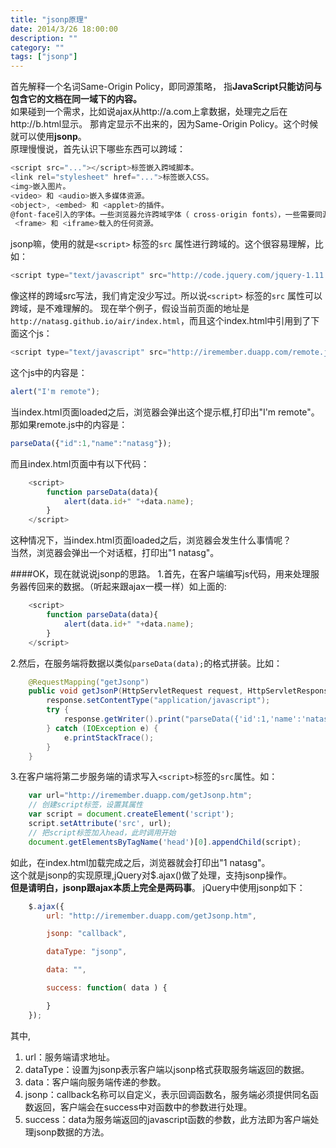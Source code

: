 ```yaml
---
title: "jsonp原理"
date: 2014/3/26 18:00:00
description: ""
category: ""
tags: ["jsonp"]
---
```

首先解释一个名词Same-Origin Policy，即同源策略，
指**JavaScript只能访问与包含它的文档在同一域下的内容。**  
如果碰到一个需求，比如说ajax从http://a.com上拿数据，处理完之后在http://b.html显示。
那肯定显示不出来的，因为Same-Origin Policy。这个时候就可以使用**jsonp**。  
原理慢慢说，首先认识下哪些东西可以跨域：

```javascript
<script src="..."></script>标签嵌入跨域脚本。
<link rel="stylesheet" href="...">标签嵌入CSS。
<img>嵌入图片。
<video> 和 <audio>嵌入多媒体资源。
<object>, <embed> 和 <applet>的插件。
@font-face引入的字体。一些浏览器允许跨域字体（ cross-origin fonts），一些需要同源字体（same-origin fonts）。
 <frame> 和 <iframe>载入的任何资源。
```

jsonp嘛，使用的就是`<script>` 标签的`src` 属性进行跨域的。这个很容易理解，比如：

```javascript
<script type="text/javascript" src="http://code.jquery.com/jquery-1.11.0.min.js"></script>
```
像这样的跨域src写法，我们肯定没少写过。所以说`<script>` 标签的`src` 属性可以跨域，是不难理解的。
现在举个例子，假设当前页面的地址是`http://natasg.github.io/air/index.html`，而且这个index.html中引用到了下面这个js：

```javascript
<script type="text/javascript" src="http://iremember.duapp.com/remote.js"></script>
```
这个js中的内容是：
```javascript
alert("I'm remote");
```
当index.html页面loaded之后，浏览器会弹出这个提示框,打印出"I'm remote"。  
那如果remote.js中的内容是：
```javascript
parseData({"id":1,"name":"natasg"});
```
而且index.html页面中有以下代码：
```javascript
	<script>
		function parseData(data){
			alert(data.id+" "+data.name);
		}
	</script>
```
这种情况下，当index.html页面loaded之后，浏览器会发生什么事情呢？  
当然，浏览器会弹出一个对话框，打印出"1 natasg"。

####OK，现在就说说jsonp的思路。
1.首先，在客户端编写js代码，用来处理服务器传回来的数据。（听起来跟ajax一模一样）如上面的:
```javascript
	<script>
		function parseData(data){
			alert(data.id+" "+data.name);
		}
	</script>
```
2.然后，在服务端将数据以类似`parseData(data);`的格式拼装。比如：
```java
	@RequestMapping("getJsonp")
	public void getJsonP(HttpServletRequest request, HttpServletResponse response) {
		response.setContentType("application/javascript");
		try {
			response.getWriter().print("parseData({'id':1,'name':'natasg'});");
		} catch (IOException e) {
			e.printStackTrace();
		}
	}
```
3.在客户端将第二步服务端的请求写入`<script>`标签的`src`属性。如：
```javascript
	var url="http://iremember.duapp.com/getJsonp.htm";
	// 创建script标签，设置其属性
    var script = document.createElement('script');
    script.setAttribute('src', url);
    // 把script标签加入head，此时调用开始
    document.getElementsByTagName('head')[0].appendChild(script);
```
如此，在index.html加载完成之后，浏览器就会打印出"1 natasg"。  
这个就是jsonp的实现原理,jQuery对$.ajax()做了处理，支持jsonp操作。  
**但是请明白，jsonp跟ajax本质上完全是两码事**。
jQuery中使用jsonp如下：
```javascript
	$.ajax({
	    url: "http://iremember.duapp.com/getJsonp.htm",

	    jsonp: "callback",

	    dataType: "jsonp",

	    data: "",

	    success: function( data ) {

	    }
	});
```
其中,
1. url：服务端请求地址。
2. dataType：设置为jsonp表示客户端以jsonp格式获取服务端返回的数据。
3. data：客户端向服务端传递的参数。
4. jsonp：callback名称可以自定义，表示回调函数名，服务端必须提供同名函数返回，客户端会在success中对函数中的参数进行处理。
5. success：data为服务端返回的javascript函数的参数，此方法即为客户端处理jsonp数据的方法。
